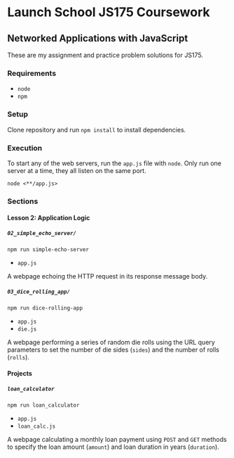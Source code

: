 # Launch School JS175 Coursework

## Networked Applications with JavaScript

These are my assignment and practice problem solutions for JS175.

### Requirements

- `node`
- `npm`

### Setup

Clone repository and run `npm install` to install dependencies.

### Execution

To start any of the web servers, run the `app.js` file with `node`. Only run
one server at a time, they all listen on the same port.

```shell
node <**/app.js>
```

### Sections

#### Lesson 2: Application Logic

##### `02_simple_echo_server/`

`npm run simple-echo-server`

- `app.js`

A webpage echoing the HTTP request in its response message body.

##### `03_dice_rolling_app/`

`npm run dice-rolling-app`

- `app.js`
- `die.js`

A webpage performing a series of random die rolls using the URL query parameters
to set the number of die sides (`sides`) and the number of rolls (`rolls`).

#### Projects

##### `loan_calculator`

`npm run loan_calculator`

- `app.js`
- `loan_calc.js`

A webpage calculating a monthly loan payment using `POST` and `GET` methods to
specify the loan amount (`amount`) and loan duration in years (`duration`).
